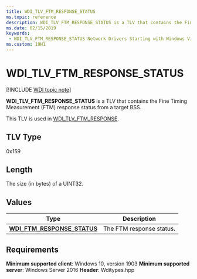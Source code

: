 ```yaml
---
title: WDI_TLV_FTM_RESPONSE_STATUS
ms.topic: reference
description: WDI_TLV_FTM_RESPONSE_STATUS is a TLV that contains the Fine Timing Measurement (FTM) response status from a target BSS.
ms.date: 02/15/2019
keywords:
 - WDI_TLV_FTM_RESPONSE_STATUS Network Drivers Starting with Windows Vista
ms.custom: 19H1
---
```


# WDI_TLV_FTM_RESPONSE_STATUS

[!INCLUDE [WDI topic note](../includes/wdi-version-warning.md)]

**WDI_TLV_FTM_RESPONSE_STATUS** is a TLV that contains the Fine Timing Measurement (FTM) response status from a target BSS.

This TLV is used in [WDI_TLV_FTM_RESPONSE](wdi-tlv-ftm-response.md).

## TLV Type

0x159

## Length

The size (in bytes) of a UINT32.

## Values

| Type | Description |
| --- | --- |
| [**WDI_FTM_RESPONSE_STATUS**](/windows-hardware/drivers/ddi/wditypes/ne-wditypes-_wdi_ftm_response_status) | The FTM response status. |

## Requirements

**Minimum supported client**: Windows 10, version 1903
**Minimum supported server**: Windows Server 2016
**Header**: Wditypes.hpp
